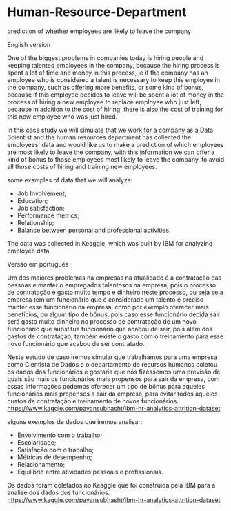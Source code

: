 # Human-Resource-Department
prediction of whether employees are likely to leave the company 

English version 

One of the biggest problems in companies today is hiring people and keeping talented employees in the company, because the hiring process is spent a lot of time and money in this process, ie if the company has an employee who is considered a talent is necessary to keep this employee in the company, such as offering more benefits, or some kind of bonus, because if this employee decides to leave will be spent a lot of money in the process of hiring a new employee to replace employee who just left, because in addition to the cost of hiring, there is also the cost of training for this new employee who was just hired.

In this case study we will simulate that we work for a company as a Data Scientist and the human resources department has collected the employees' data and would like us to make a prediction of which employees are most likely to leave the company, with this information we can offer a kind of bonus to those employees most likely to leave the company, to avoid all those costs of hiring and training new employees.

some examples of data that we will analyze:
- Job Involvement;
- Education;
- Job satisfaction;
- Performance metrics;
- Relationship;
- Balance between personal and professional activities.

The data was collected in Keaggle, which was built by IBM for analyzing employee data.

Versão em português

Um dos maiores problemas na empresas na atualidade é a contratação das pessoas e manter o empregados talentosos na empresa, pois o processo de contratação é gasto muito tempo  e dinheiro neste processo, ou seja se a empresa tem um funcionário que é considerado um talento é preciso manter esse funcionário na empresa, como por exemplo oferecer mais benefícios, ou algum tipo de bônus, pois caso esse funcionário decida sair será gasto muito dinheiro no processo de contratação de um novo funcionário que substitua funcionário que acabou de sair, pois além dos gastos de contratação, também existe o gasto com o treinamento para esse novo funcionário que acabou de ser contratado.

Neste estudo de caso iremos simular que trabalhamos para uma empresa como Cientista de Dados e o departamento de recursos humanos coletou os dados dos funcionários e gostaria que nós fizéssemos uma previsão de quais são mais os funcionários mais propensos para sair da empresa, com essas informações podemos oferecer um tipo de bônus para aqueles funcionários mais propensos a sair da empresa, para evitar todos aqueles custos de contratação e treinamento de novos funcionários.
 https://www.kaggle.com/pavansubhasht/ibm-hr-analytics-attrition-dataset

alguns exemplos de dados que iremos analisar:
- Envolvimento com o trabalho;
- Escolaridade;
- Satisfação com o trabalho;
- Métricas de desempenho;
- Relacionamento;
- Equilíbrio entre atividades pessoais e profissionais.

Os dados foram coletados no Keaggle que foi construída pela IBM para a analise dos dados dos funcionários.
 https://www.kaggle.com/pavansubhasht/ibm-hr-analytics-attrition-dataset
